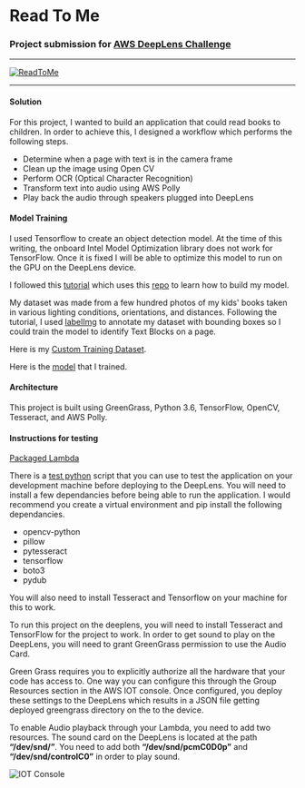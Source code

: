 # Read To Me
### Project submission for [AWS DeepLens Challenge](https://awsdeeplens.devpost.com/) 

---

<a href="http://www.youtube.com/watch?feature=player_embedded&v=fLjYKyRDDu0" target="_blank">
<img src="http://img.youtube.com/vi/fLjYKyRDDu0/0.jpg" alt="ReadToMe" />
</a>

---

#### Solution

For this project, I wanted to build an application that could read books to children. In order to achieve this, I designed a workflow which performs the following steps.

- Determine when a page with text is in the camera frame
- Clean up the image using Open CV
- Perform OCR (Optical Character Recognition)
- Transform text into audio using AWS Polly
- Play back the audio through speakers plugged into DeepLens


#### Model Training

I used Tensorflow to create an object detection model. At the time of this writing, the onboard Intel Model Optimization library does not work for TensorFlow. Once it is fixed I will be able to optimize this model to run on the GPU on the DeepLens device.

I followed this [tutorial](https://pythonprogramming.net/introduction-use-tensorflow-object-detection-api-tutorial/) which uses this [repo](https://github.com/tensorflow/models/tree/master/research/object_detection) to learn how to build my model. 

My dataset was made from a few hundred photos of my kids' books taken in various lighting conditions, orientations, and distances.
Following the tutorial, I used [labelImg](https://github.com/tzutalin/labelImg) to annotate my dataset with bounding boxes so I could train the model to identify Text Blocks on a page.

Here is my [Custom Training Dataset](https://s3.amazonaws.com/read-to-me-dataset/2018.zip).

Here is the [model](https://github.com/alexschultz/ReadToMe/blob/master/deeplens-lambda-read-to-me/tensorflow-model/frozen_inference_graph.pb) that I trained.

#### Architecture

This project is built using GreenGrass, Python 3.6, TensorFlow, OpenCV, Tesseract, and AWS Polly.


#### Instructions for testing

[Packaged Lambda](https://s3.amazonaws.com/lambdas-alex/dist.zip)

There is a [test python](https://github.com/alexschultz/ReadToMe/blob/master/deeplens-lambda-read-to-me/testModel.py) script that you can use to test the application on your development machine before deploying to the DeepLens. You will need to install a few dependancies before being able to run the application. I would recommend you create a virtual environment and pip install the following dependancies.

- opencv-python
- pillow
- pytesseract
- tensorflow 
- boto3 
- pydub

You will also need to install Tesseract and Tensorflow on your machine for this to work.

To run this project on the deeplens, you will need to install Tesseract and TensorFlow for the project to work.
In order to get sound to play on the DeepLens, you will need to grant GreenGrass permission to use the Audio Card.

Green Grass requires you to explicitly authorize all the hardware that your code has access to. One way you can configure this through the Group Resources section in the AWS IOT console. Once configured, you deploy these settings to the DeepLens which results in a JSON file getting deployed greengrass directory on the to the device.

To enable Audio playback through your Lambda, you need to add two resources. The sound card on the DeepLens is located at the path **“/dev/snd/”**. You need to add both **“/dev/snd/pcmC0D0p”** and **“/dev/snd/controlC0”** in order to play sound.  

![IOT Console](https://github.com/alexschultz/ReadToMe/blob/master/iot.PNG)



